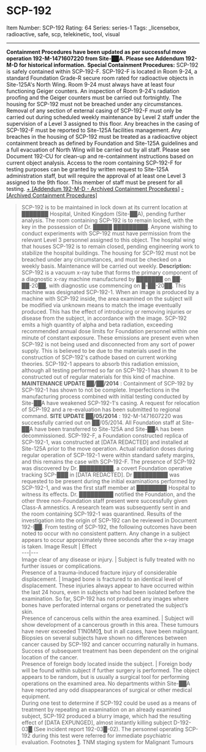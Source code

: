 # SCP-192
Item Number: SCP-192
Rating: 64
Series: series-1
Tags: _licensebox, radioactive, safe, scp, telekinetic, tool, visual

---

**Containment Procedures have been updated as per successful move operation 192-M-1471607220 from Site-██A. Please see Addendum 192-M-D for historical information.**
**Special Containment Procedures:** SCP-192 is safely contained within SCP-192-F. SCP-192-F is located in Room 9-24, a standard Foundation Grade-R secure room rated for radioactive objects in Site-125A's North Wing. Room 9-24 must always have at least four functioning Geiger counters. An inspection of Room 9-24's radiation proofing and the Geiger counters must be carried out fortnightly. The housing for SCP-192 must not be breached under any circumstances.
Removal of any section of external casing of SCP-192-F must only be carried out during scheduled weekly maintenance by Level 2 staff under the supervision of a Level 3 assigned to this floor. Any breaches in the casing of SCP-192-F must be reported to Site-125A facilities management. Any breaches in the housing of SCP-192 must be treated as a radioactive object containment breach as defined by Foundation and Site-125A guidelines and a full evacuation of North Wing will be carried out by all staff. Please see Document 192-CU for clean-up and re-containment instructions based on current object analysis.
Access to the room containing SCP-192-F for testing purposes can be granted by written request to Site-125A administration staff, but will require the approval of at least one Level 3 assigned to the 9th floor. This member of staff must be present for all testing.
[\+ [Addendum 192-M-D - Archived Containment Procedures]](javascript:;)
[\- [Archived Containment Procedures]](javascript:;)
> SCP-192 is to be maintained in lock down at its current location at ███████ Hospital, United Kingdom (Site-██A), pending further analysis.
> The room containing SCP-192 is to remain locked, with the key in the possession of Dr. █████ █████████. Anyone wishing to conduct experiments with SCP-192 must have permission from the relevant Level 3 personnel assigned to this object. The hospital wing that houses SCP-192 is to remain closed, pending engineering work to stabilize the hospital buildings. The housing for SCP-192 must not be breached under any circumstances, and must be checked on a weekly basis. Maintenance will be carried out weekly.
**Description:** SCP-192 is a vacuum x-ray tube that forms the primary component of a diagnostic x-ray machine manufactured by ███████ on ██-██-20██, with diagnostic use commencing on █-██-20██. This machine was designated SCP-192-1. When an image is produced by a machine with SCP-192 inside, the area examined on the subject will be modified via unknown means to match the image eventually produced. This has the effect of introducing or removing injuries or disease from the subject, in accordance with the image.
SCP-192 emits a high quantity of alpha and beta radiation, exceeding recommended annual dose limits for Foundation personnel within one minute of constant exposure. These emissions are present even when SCP-192 is not being used and disconnected from any sort of power supply. This is believed to be due to the materials used in the construction of SCP-192's cathode based on current working theories.
SCP-192-1 appears to absorb this radiation emission, although all testing performed so far on SCP-192-1 has shown it to be constructed out of regular materials for this kind of machine.
> **MAINTENANCE UPDATE ██/██/2014** : Containment of SCP-192 by SCP-192-1 has shown to not be complete. Imperfections in the manufacturing process combined with initial testing conducted by Site-██A have weakened SCP-192-1's casing. A request for relocation of SCP-192 and a re-evaluation has been submitted to regional command.
> **SITE UPDATE ██/05/2014** : 192-M-1471607220 was successfully carried out on ██/05/2014. All Foundation staff at Site-██A have been transferred to Site-125A and Site-██A has been decommissioned. SCP-192-F, a Foundation constructed replica of SCP-192-1, was constructed at [DATA REDACTED] and installed at Site-125A prior to the move operation.
Actual radiation doses during regular operation of SCP-192-1 were within standard safety margins, and this remains the case with SCP-192-F.
The presence of SCP-192 was discovered by Dr. █████████, a covert Foundation operative tracking SCP-███ in [DATA REDACTED]. Dr █████████ was requested to be present during the initial examinations performed by SCP-192-1, and was the first staff member at ████████ Hospital to witness its effects. Dr. █████████ notified the Foundation, and the other three non-Foundation staff present were successfully given Class-A amnestics. A research team was subsequently sent in and the room containing SCP-192-1 was quarantined. Results of the investigation into the origin of SCP-192 can be reviewed in Document 192-I██.
From testing of SCP-192, the following outcomes have been noted to occur with no consistent pattern. Any change in a subject appears to occur approximately three seconds after the x-ray image is taken.
Image Result | Effect  
---|---  
Image clear of any disease or injury. | Subject is fully treated with no further issues or complications.  
Presence of a trauma-induced fracture injury of considerable displacement. | Imaged bone is fractured to an identical level of displacement. These injuries always appear to have occurred within the last 24 hours, even in subjects who had been isolated before the examination. So far, SCP-192 has not produced any images where bones have perforated internal organs or penetrated the subject’s skin.  
Presence of cancerous cells within the area examined. | Subject will show development of a cancerous growth in this area. These tumours have never exceeded T1N0M0[1](javascript:;), but in all cases, have been malignant. Biopsies on several subjects have shown no differences between cancer caused by SCP-192 and cancer occurring naturally in humans. Success of subsequent treatment has been dependent on the original location of the cancer.  
Presence of foreign body located inside the subject. | Foreign body will be found within subject if further surgery is performed. The object appears to be random, but is usually a surgical tool for performing operations on the examined area. No departments within Site-██A have reported any odd disappearances of surgical or other medical equipment.  
During one test to determine if SCP-192 could be used as a means of treatment by repeating an examination on an already examined subject, SCP-192 produced a blurry image, which had the resulting effect of [DATA EXPUNGED], almost instantly killing subject D-192-03█ (See incident report 192-03█-02). The personnel operating SCP-192 during this test were referred for immediate psychiatric evaluation.
Footnotes
[1](javascript:;). TNM staging system for Malignant Tumours
